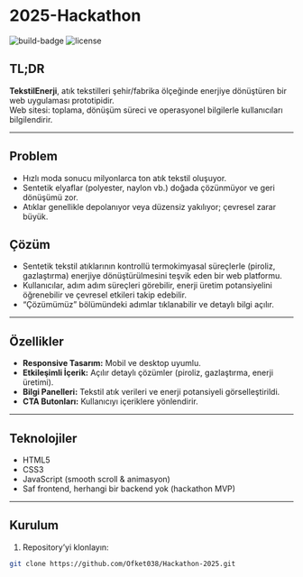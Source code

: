 # 2025-Hackathon

![build-badge](https://img.shields.io/badge/build-pending-lightgrey)
![license](https://img.shields.io/badge/license-MIT-green)

## TL;DR
**TekstilEnerji**, atık tekstilleri şehir/fabrika ölçeğinde enerjiye dönüştüren bir web uygulaması prototipidir.  
Web sitesi: toplama, dönüşüm süreci ve operasyonel bilgilerle kullanıcıları bilgilendirir.

---

## Problem
- Hızlı moda sonucu milyonlarca ton atık tekstil oluşuyor.
- Sentetik elyaflar (polyester, naylon vb.) doğada çözünmüyor ve geri dönüşümü zor.
- Atıklar genellikle depolanıyor veya düzensiz yakılıyor; çevresel zarar büyük.

## Çözüm
- Sentetik tekstil atıklarının kontrollü termokimyasal süreçlerle (piroliz, gazlaştırma) enerjiye dönüştürülmesini teşvik eden bir web platformu.
- Kullanıcılar, adım adım süreçleri görebilir, enerji üretim potansiyelini öğrenebilir ve çevresel etkileri takip edebilir.
- “Çözümümüz” bölümündeki adımlar tıklanabilir ve detaylı bilgi açılır.

---

## Özellikler
- **Responsive Tasarım:** Mobil ve desktop uyumlu.
- **Etkileşimli İçerik:** Açılır detaylı çözümler (piroliz, gazlaştırma, enerji üretimi).
- **Bilgi Panelleri:** Tekstil atık verileri ve enerji potansiyeli görselleştirildi.
- **CTA Butonları:** Kullanıcıyı içeriklere yönlendirir.

---

## Teknolojiler
- HTML5
- CSS3
- JavaScript (smooth scroll & animasyon)
- Saf frontend, herhangi bir backend yok (hackathon MVP)

---

## Kurulum
1. Repository’yi klonlayın:
```bash
git clone https://github.com/Ofket038/Hackathon-2025.git

